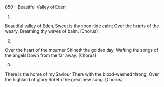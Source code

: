 850 – Beautiful Valley of Eden


1.
Beautiful valley of Eden, 
Sweet is thy noon-tide calm;
Over the hearts of the weary,
Breathing thy waves of balm.  [Chorus]

2.
Over the heart of the mourner
Shineth the golden day,
Wafting the songs of the angels
Down from the far away.  [Chorus]

3.
There is the home of my Saviour
There with the blood-washed throng;
Over the highland of glory
Rolleth the great new song.  [Chorus]
